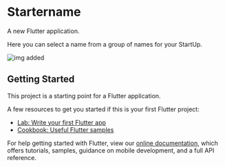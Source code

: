 # Startername

A new Flutter application.

Here you can select a name from a group of names for your StartUp.

![img added](https://github.com/Sachindrck/Starter_name_app/blob/master/startup-namer-part-1-9db323d8383da0000c8be4e1a12e3d9ff6ab3a0eb8b86984451b329f1f3b4196.gif?raw=true)

## Getting Started

This project is a starting point for a Flutter application.

A few resources to get you started if this is your first Flutter project:

- [Lab: Write your first Flutter app](https://flutter.dev/docs/get-started/codelab)
- [Cookbook: Useful Flutter samples](https://flutter.dev/docs/cookbook)

For help getting started with Flutter, view our
[online documentation](https://flutter.dev/docs), which offers tutorials,
samples, guidance on mobile development, and a full API reference.
